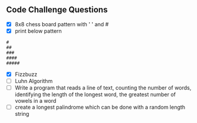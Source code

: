 ## Code Challenge Questions

- [x] 8x8 chess board pattern with ' ' and #
- [x] print below pattern
```
#
##
###
####
#####
```
- [x] Fizzbuzz
- [ ] Luhn Algorithm
- [ ] Write a program that reads a line of text, counting the number of words, identifying the length of the longest word, the greatest number of vowels in a word
- [ ] create a longest palindrome which can be done with a random length string
